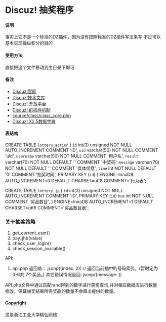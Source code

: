 Discuz! 抽奖程序
=====================


#### 说明

事实上它不是一个标准的DZ插件，因为没有按照标准的DZ插件写法来写
不过可以基本实现操纵积分的目的

#### 使用方法

直接把这个文件移动到主目录下即可

#### 备注

* [Discuz!官网](http://www.discuz.net/)
* [Discuz!技术文库](http://dev.discuz.org/wiki/)
* [Discuz! 开放平台](http://open.discuz.net)
* [Discuz! 的插件机制](http://open.discuz.net/?ac=document&page=dev_plugin)
* [source/class/class_core.php](http://dev.discuz.org/wiki/index.php?title=%E6%8F%92%E4%BB%B6%E8%AE%BE%E8%AE%A1%E7%9A%84%E5%87%86%E5%A4%87%E5%B7%A5%E4%BD%9C)
* [Discuz! X2.5数据字典](http://dev.discuz.org/wiki/index.php?title=Discuz!_X2.5%E6%95%B0%E6%8D%AE%E5%AD%97%E5%85%B8)


#### 表结构

CREATE TABLE `lottery_action` (
  `id` int(3) unsigned NOT NULL AUTO_INCREMENT COMMENT 'ID',
  `uid` varchar(50) NOT NULL COMMENT 'uid',
  `username` varchar(50) NOT NULL COMMENT '用户名',
  `result`   varchar(70)  NOT NULL DEFAULT '' COMMENT '中奖码',
  `message`  varchar(70)  NOT NULL DEFAULT '' COMMENT '具体信息',
  `time`  int  NOT NULL DEFAULT '0' COMMENT '抽奖时间',
  PRIMARY KEY (`id`)
) ENGINE=InnoDB AUTO_INCREMENT=0 DEFAULT CHARSET=utf8 COMMENT='行为表';

CREATE TABLE `lottery_jp` (
  `id` int(3) unsigned NOT NULL AUTO_INCREMENT COMMENT 'ID',
  PRIMARY KEY (`id`)  `num`  int NOT NULL COMMENT '奖品数目',
) ENGINE=InnoDB AUTO_INCREMENT=1 DEFAULT CHARSET=utf8 COMMENT='奖品数目表';


### 关于抽奖策略

1. get_current_user()
2. pay_jhb(value)
3. check_user_login()
4. check_session_avaliable()

API: 
1. api.php
返回值：
    jsonp({index: 2}) // 返回当前抽中的号码索引。(暂时定为0-6共 7个奖品。)
其它错误情况返回:
     jsonp({message: }) 

API.php文件中通过匹配rand得到的数字进行获奖查询,并对相应数据库进行数量修改，保证抽奖结果所需奖品的数量不会超出提供的数量。

#### Copyright

这是浙江工业大学精弘网络